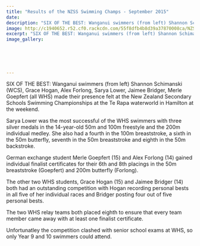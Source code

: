 ```yaml
---
title: "Results of the NZSS Swimming Champs - September 2015"
date: 
description: "SIX OF THE BEST: Wanganui swimmers (from left) Shannon Schimanski (WCS), Grace Hogan, Alex Forlong, Sarya Lower, Jaimee Bridger, Merle Goepfert (all WHS) made their presence felt at the NZSS Swimming."
image: http://c1940652.r52.cf0.rackcdn.com/55f8dfb4b8d39a37870008ca/NZSS-Champs-in-Hamilton-Sept-2015.jpg
excerpt: "SIX OF THE BEST: Wanganui swimmers (from left) Shannon Schimanski (WCS), Grace Hogan, Alex Forlong, Sarya Lower, Jaimee Bridger, Merle Goepfert (all WHS) made their presence felt at the New Zealand Secondary Schools Swimming Championships in Hamilton at the weekend."
image_gallery:
    
    
    
    
    
---
```


<p><span>SIX OF THE BEST: Wanganui swimmers (from left) Shannon Schimanski (WCS), Grace Hogan, Alex Forlong, Sarya Lower, Jaimee Bridger, Merle Goepfert (all WHS) made their presence felt at the New Zealand Secondary Schools Swimming Championships <span>at the Te Rapa waterworld&nbsp;</span>in Hamilton at the weekend.</span></p>
<p>Sarya Lower was the most successful of the WHS swimmers with three silver medals in the 14-year-old 50m and 100m freestyle and the 200m individual medley. She also had a fourth in the 100m breaststroke, a sixth in the 50m butterfly, seventh in the 50m breaststroke and eighth in the 50m backstroke.</p>
<p>German exchange student Merle Goepfert (15) and Alex Forlong (14) gained individual finalist certificates for their 6th and 8th placings in the 50m breaststroke (Goepfert) and 200m butterfly (Forlong).</p>
<p>The other two WHS students, Grace Hogan (15) and Jaimee Bridger (14) both had an outstanding competition with Hogan recording personal bests in all five of her individual races and Bridger posting four out of five personal bests.</p>
<p>The two WHS relay teams both placed eighth to ensure that every team member came away with at least one finalist certificate.</p>
<p><span>Unfortunatley the <span>competition clashed with senior school exams at WHS, so only Year 9 and 10 swimmers could attend.</span>&nbsp;</span></p>

